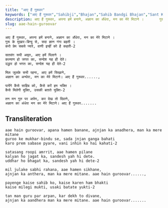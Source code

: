 ```yaml
---
title: "आए हैं गुरूवर"
keywords: ["आए हैं गुरूवर","Sahibji","Bhajan","Sahib Bandgi Bhajan","Sant Kabir Bhajan","bhajan lyrics","साहिब बंदगी भजन","भजन"]
description: आए हैं गुरूवर, अपना हमें बनाने, अज्ञान का अँधेरा, मन का मेरे मिटाने ।       गुरू के मुखार-बिन्दु से, सदा ज्ञान गंगा बहती ।       करो प्रेम सबसे प्या
slug: aae-hain-guroovar
---
```


    
    आए हैं गुरूवर, अपना हमें बनाने, अज्ञान का अँधेरा, मन का मेरे मिटाने ।  
    गुरू के मुखार-बिन्दु से, सदा ज्ञान गंगा बहती ।  
    करो प्रेम सबसे प्यारे, वाणी इन्हीं को है कहती-2  
  
    सतसंग रूपी अमृत, आए हमें पिलाने ।  
    कल्याण हो जगत का, सन्देश यह ही देते।  
    उद्धार हो भगत का, सन्देश यह ही देते-2  
  
    मिल जुलके सभी रहना, आए हमें सिखाने,  
    अज्ञान का अन्थेरा, मन का मेरे मिटाने। आए हैं गुरूवर......,  
  
    पायेंगे कैसे साहिब को, कैसे करें हम भक्ति ।  
    कैसे मिलेगी मुक्ति, उसकी बताते युक्ति-2  
  
    तन मन गुरु पर अर्पण, कर देख तो दिवाने,  
    अज्ञान का अंधेरा मन का मेरे मिटाने। आए हैं गुरूवर.......  


## Transliteration
    
    aae hain guroovar, apana hamen banane, ajnjan ka anadhera, man ka mere mitane  
    guroo ke mukhar-bindu se, sada jnjan ganga bahati  
    karo prem sabase pyare, vani inhin ko hai kahati-2  
  
    satasang roopi amrrit, aae hamen pilane  
    kalyan ho jagat ka, sandesh yah hi dete.  
    uddhar ho bhagat ka, sandesh yah hi dete-2  
  
    mil julake sabhi rahana, aae hamen sikhane,  
    ajnjan ka anthera, man ka mere mitane. aae hain guroovar......,  
  
    payenge kaise sahib ko, kaise karen ham bhakti  
    kaise milegi mukti, usaki batate yukti-2  
  
    tan man guru par arpan, kar dekh to divane,  
    ajnjan ka aandhera man ka mere mitane. aae hain guroovar.......  

  